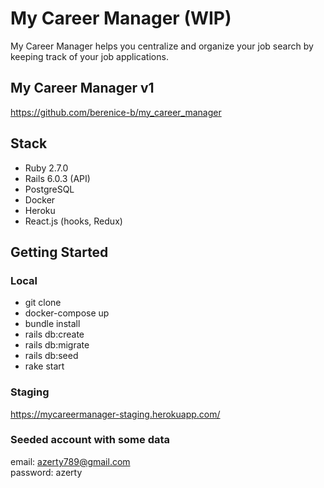# My Career Manager (WIP)

My Career Manager helps you centralize and organize your job search by keeping track of your job applications.

## My Career Manager v1
https://github.com/berenice-b/my_career_manager

## Stack
* Ruby 2.7.0
* Rails 6.0.3 (API)
* PostgreSQL
* Docker
* Heroku
* React.js (hooks, Redux)

## Getting Started

### Local
* git clone
* docker-compose up
* bundle install
* rails db:create
* rails db:migrate
* rails db:seed
* rake start

### Staging
https://mycareermanager-staging.herokuapp.com/

### Seeded account with some data
email: azerty789@gmail.com  
password: azerty
